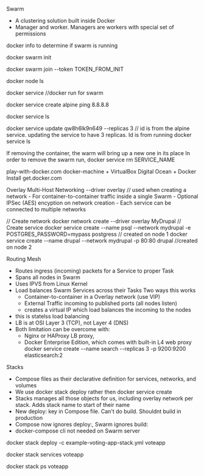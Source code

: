 Swarm
- A clustering solution built inside Docker
- Manager and worker. Managers are workers with special set of permissions

docker info to determine if swarm is running

docker swarm init

docker swarm join --token TOKEN_FROM_INIT

docker node ls

docker service //docker run for swarm

docker service create alpine ping 8.8.8.8

docker service ls

docker service update qw8h6lk9n649 --replicas 3 // id is from the alpine service. updating the service to have 3 replicas. Id is from running docker service ls

If removing the container, the warm will bring up a new one in its place
In order to remove the swarm run, docker service rm SERVICE_NAME

play-with-docker.com
docker-machine + VirtualBox
Digital Ocean + Docker Install
get.docker.com

Overlay Multi-Host Networking
    --driver overlay // used when creating a network
    - For container-to-container traffic inside a single Swarm
    - Optional IPSec (AES) encyption on network creation
    - Each service can be connected to multiple networks

// Create network
docker network create --driver overlay MyDrupal
// Create service
docker service create --name psql --network mydrupal -e POSTGRES_PASSWORD=mypass postgress // created on node 1
docker service create --name drupal --network mydrupal -p 80:80 drupal //created on node 2

Routing Mesh
- Routes ingress (incoming) packets for a Service to proper Task
- Spans all nodes in Swarm
- Uses IPVS from Linux Kernel
- Load balances Swarm Services across their Tasks
Two ways this works
    - Container-to-container in a Overlay network (use VIP)
    - External Traffic incoming to published ports (all nodes listen)
    - creates a virtual IP which load balances the incoming to the nodes
- this is statelss load balancing
- LB is at OSI Layer 3 (TCP), not Layer 4 (DNS)
- Both limitation can be overcome with:
    - Nginx or HAProxy LB proxy,
    - Docker Enterprise Edition, which comes with built-in L4 web proxy
docker service create --name search --replicas 3 -p 9200:9200 elasticsearch:2

Stacks
- Compose files as their declarative definition for services, networks, and volumes
- We use docker stack deploy rather then docker service create
- Stacks manages all those objects for us, including overlay network per stack. Adds stack name to start of their name
- New deploy: key in Compose file. Can't do build. Shouldnt build in production
- Compose now ignores deploy:, Swarm ignores build: 
- docker-compose cli not needed on Swarm server

docker stack deploy -c example-voting-app-stack.yml voteapp

docker stack services voteapp

docker stack ps voteapp

